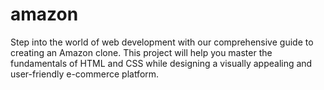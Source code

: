 # amazon
Step into the world of web development with our comprehensive guide to creating an Amazon clone. This project will help you master the fundamentals of HTML and CSS while designing a visually appealing and user-friendly e-commerce platform.
